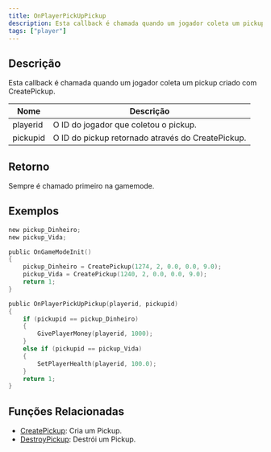 ```yaml
---
title: OnPlayerPickUpPickup
description: Esta callback é chamada quando um jogador coleta um pickup criado com CreatePickup.
tags: ["player"]
---
```


## Descrição

Esta callback é chamada quando um jogador coleta um pickup criado com CreatePickup.

| Nome     | Descrição                                         |
| -------- | ------------------------------------------------- |
| playerid | O ID do jogador que coletou o pickup.             |
| pickupid | O ID do pickup retornado através do CreatePickup. |

## Retorno

Sempre é chamado primeiro na gamemode.

## Exemplos

```c
new pickup_Dinheiro;
new pickup_Vida;

public OnGameModeInit()
{
    pickup_Dinheiro = CreatePickup(1274, 2, 0.0, 0.0, 9.0);
    pickup_Vida = CreatePickup(1240, 2, 0.0, 0.0, 9.0);
    return 1;
}

public OnPlayerPickUpPickup(playerid, pickupid)
{
    if (pickupid == pickup_Dinheiro)
    {
        GivePlayerMoney(playerid, 1000);
    }
    else if (pickupid == pickup_Vida)
    {
        SetPlayerHealth(playerid, 100.0);
    }
    return 1;
}
```

## Funções Relacionadas

- [CreatePickup](../functions/CreatePickup): Cria um Pickup.
- [DestroyPickup](../functions/DestroyPickup): Destrói um Pickup.
